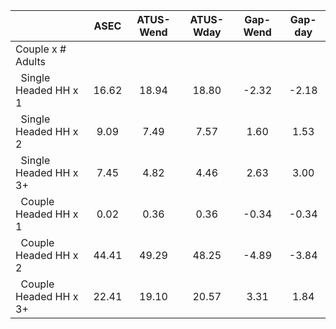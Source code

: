 
|                      |         ASEC |    ATUS-Wend |    ATUS-Wday |     Gap-Wend |      Gap-day |
| -------------------- | :----------: | :----------: | :----------: | :----------: | :----------: |
| Couple x # Adults    |              |              |              |              |              |
| &nbsp;&nbsp;Single Headed HH x 1 |        16.62 |        18.94 |        18.80 |        -2.32 |        -2.18 |
| &nbsp;&nbsp;Single Headed HH x 2 |         9.09 |         7.49 |         7.57 |         1.60 |         1.53 |
| &nbsp;&nbsp;Single Headed HH x 3+ |         7.45 |         4.82 |         4.46 |         2.63 |         3.00 |
| &nbsp;&nbsp;Couple Headed HH x 1 |         0.02 |         0.36 |         0.36 |        -0.34 |        -0.34 |
| &nbsp;&nbsp;Couple Headed HH x 2 |        44.41 |        49.29 |        48.25 |        -4.89 |        -3.84 |
| &nbsp;&nbsp;Couple Headed HH x 3+ |        22.41 |        19.10 |        20.57 |         3.31 |         1.84 |

